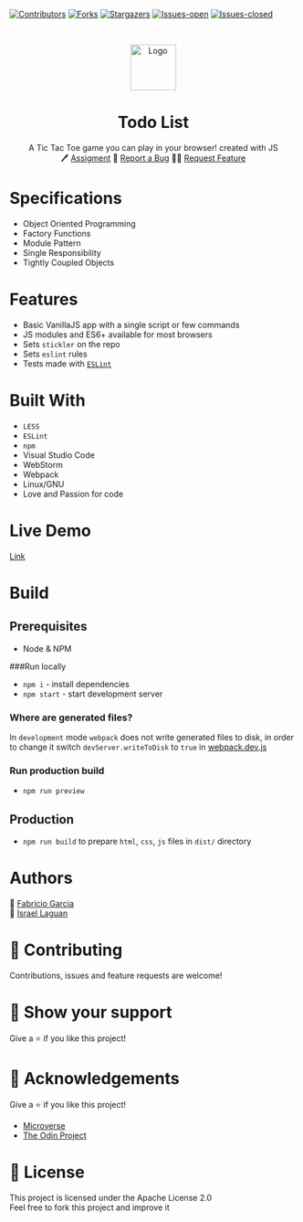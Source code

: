 <!-- PROJECT SHIELDS -->
<!--
*** "reference style" links are used for readability.
*** Reference links are enclosed in brackets [ ] instead of parentheses ( ).
*** See the bottom of this document for the declaration of the reference variables
*** for contributors-url, forks-url, etc. This is an optional, concise syntax you may use.
*** https://www.markdownguide.org/basic-syntax/#reference-style-links
-->

[![Contributors][contributors-shield]][contributors-url]
[![Forks][forks-shield]][forks-url]
[![Stargazers][stars-shield]][stars-url]
[![Issues-open][issues-open-shield]][issues-open-url]
[![Issues-closed][issues-closed-shield]][issues-closed-url]

<!-- PROJECT LOGO -->
<br />
<p align="center">
  <a href="https://www.microverse.org/">
    <img src="doc/microverse.png" alt="Logo" width="80" height="80">
  </a>

  <h1 align="center">
	Todo List
  </h1>

  <p align="center">
    A Tic Tac Toe game you can play in your browser! created with JS
    <br />
	  🖊️
    <a href="https://www.theodinproject.com/courses/javascript/lessons/todo-list">Assigment</a>
    🐞
    <a href="https://github.com/fabricio-garcia/todo-js/issues">Report a Bug</a>
    🙋‍♂️
    <a href="https://github.com/fabricio-garcia/todo-js/issues">Request Feature</a>
  </p>

# Specifications

- Object Oriented Programming
- Factory Functions
- Module Pattern
- Single Responsibility
- Tightly Coupled Objects

# Features

- Basic VanillaJS app with a single script or few commands
- JS modules and ES6+ available for most browsers
- Sets `stickler` on the repo
- Sets `eslint` rules
- Tests made with [`ESLint`](https://eslint.org/)

# Built With

- `LESS`
- `ESLint`
- `npm`
- Visual Studio Code
- WebStorm
- Webpack
- Linux/GNU
- Love and Passion for code

# Live Demo

[Link](https://fabricio-garcia.github.io/todo-js/)

# Build

## Prerequisites

- Node & NPM

###Run locally

- `npm i` - install dependencies
- `npm start` - start development server

### Where are generated files?

In `development` mode `webpack` does not write generated files to disk, in order to change it
switch `devServer.writeToDisk` to `true` in [webpack.dev.js](./webpack.dev.js)

### Run production build

- `npm run preview`

## Production

- `npm run build` to prepare `html`, `css`, `js` files in `dist/` directory

# Authors

👨 [Fabricio Garcia](https://github.com/fabricio-garcia)\
👨 [Israel Laguan](https://github.com/Israel-Laguan)

# 🤝 Contributing

Contributions, issues and feature requests are welcome!

# 🤗 Show your support

Give a ⭐️ if you like this project!

# 🏅 Acknowledgements

Give a ⭐️ if you like this project!

- [Microverse](https://www.microverse.org/)
- [The Odin Project](https://www.theodinproject.com/)

# 📝 License

This project is licensed under the Apache License 2.0\
Feel free to fork this project and improve it

<!-- MARKDOWN LINKS & IMAGES -->
<!-- https://www.markdownguide.org/basic-syntax/#reference-style-links -->

[contributors-shield]: https://img.shields.io/github/contributors/fabricio-garcia/todo-js?style=plastic
[contributors-url]: https://github.com/fabricio-garcia/todo-js/graphs/contributors
[forks-shield]: https://img.shields.io/github/forks/fabricio-garcia/todo-js?style=plastic
[forks-url]: https://github.com/fabricio-garcia/todo-js/network/members
[stars-shield]: https://img.shields.io/github/stars/fabricio-garcia/todo-js?style=plastic
[stars-url]: https://github.com/fabricio-garcia/todo-js/stargazers
[issues-open-shield]: https://img.shields.io/github/issues/fabricio-garcia/todo-js?style=plastic
[issues-closed-url]: https://github.com/fabricio-garcia/todo-js/issues
[issues-closed-shield]: https://img.shields.io/github/issues-closed/fabricio-garcia/todo-js?style=plastic
[issues-open-url]: https://github.com/fabricio-garcia/todo-js/issues
